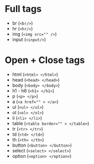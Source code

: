 # Full tags
* br (`<br/>`)
* hr (`<hr/>`)
* img (`<img src="" />`)
* input (`<input/>`)



# Open + Close tags
* html (`<html> </html>`)
* head (`<head> </head>`)
* body (`<body> </body>`)
* h1 - h6 (`<h1> </h1>`)
* p (`<p> </p>`)
* a (`<a href="" > </a>`)
* ul (`<ul> </ul>`)
* ol (`<ol> </ol>`)
* li (`<li> </li>`)
* table (`<table border="" > </table>`)
* tr (`<tr> </tr>`)
* td (`<td> </td>`)
* th (`<th> </th>`)
* button (`<button> </button>`)
* select (`<select> </select>`)
* option (`<option> </option>`)


